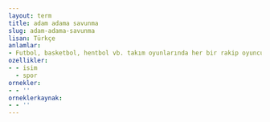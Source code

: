 ```yaml
---
layout: term
title: adam adama savunma
slug: adam-adama-savunma
lisan: Türkçe
anlamlar:
- Futbol, basketbol, hentbol vb. takım oyunlarında her bir rakip oyuncunun birer oyuncu tarafından kollanmasına, rahat hareket etmesinin engellemesine dayalı savunma biçimi
ozellikler:
- - isim
  - spor
ornekler:
- - ''
orneklerkaynak:
- - ''
---
```

